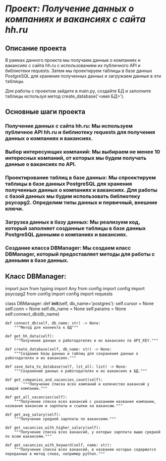 # **_Проект: Получение данных о компаниях и вакансиях с сайта hh.ru_**

## Описание проекта

В рамках данного проекта мы получаем данные о компаниях и вакансиях с сайта hh.ru с использованием их публичного API и библиотеки requests. Затем мы проектируем таблицы в базе данных PostgreSQL для хранения полученных данных и загружаем данные в эти таблицы.

Для работы с проектом зайдите в main.py, создайте БД и заполните таблицы используя метод create_database('<имя БД>'). 


## Основные шаги проекта

### Получение данных с сайта hh.ru: Мы используем публичное API hh.ru и библиотеку requests для получения данных о компаниях и вакансиях.

### Выбор интересующих компаний: Мы выбираем не менее 10 интересных компаний, от которых мы будем получать данные о вакансиях по API.

### Проектирование таблиц в базе данных: Мы спроектируем таблицы в базе данных PostgreSQL для хранения полученных данных о компаниях и вакансиях. Для работы с базой данных мы будем использовать библиотеку psycopg2. Определим типы данных и первичный, внешние ключи.

### Загрузка данных в базу данных: Мы реализуем код, который заполняет созданные таблицы в базе данных PostgreSQL данными о компаниях и вакансиях.

### Создание класса DBManager: Мы создаем класс DBManager, который предоставляет методы для работы с данными в базе данных.

## Класс DBManager:

import json
from typing import Any
from config import config
import psycopg2
from config import config
import requests

class DBManager:
        def __init__(self, db_name='postgres'):
        self.cursor = None
        self.conn = None
        self.db_name = None
        self.params = None
        self.connect_db(db_name)

    def connect_db(self, db_name: str) -> None:
        """Метод для коннекта к БД"""

    def get_hh_data(self):
        """Получение данных о работодателях и их вакансиях по API_KEY."""

    def create_database(self, db_name: str) -> None:
        """Создание базы данных и таблиц для сохранения данных о работодателях и их вакансиях."""

    def save_data_to_database(self, lst_all: list) -> None:
        """Сохранение данных о работодателях и их вакансиях в БД."""

    def get_companies_and_vacancies_count(self):
            """Получение списка всех компаний и количество вакансий у каждой компании."""

    def get_all_vacancies(self):
        """Получение списка всех вакансий с указанием названия компании, названия вакансии и зарплаты и ссылки на вакансию."""

    def get_avg_salary(self):
        """Получение средней зарплаты по вакансиям."""

    def get_vacancies_with_higher_salary(self):
        """Получение списка всех вакансий, у которых зарплата выше средней по всем вакансиям."""

    def get_vacancies_with_keyword(self, name: str):
        """Получение списка всех вакансий, в названии которых содержатся переданные в метод слова, например python."""
